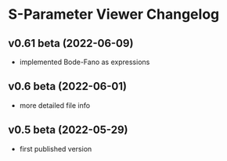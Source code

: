 S-Parameter Viewer Changelog
============================

v0.61 beta (2022-06-09)
----------------------

- implemented Bode-Fano as expressions


v0.6 beta (2022-06-01)
----------------------

- more detailed file info


v0.5 beta (2022-05-29)
----------------------

- first published version
